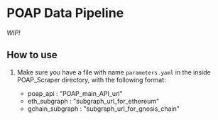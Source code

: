 # POAP Data Pipeline

_WIP!_

## How to use

1. Make sure you have a file with name `parameters.yaml` in the inside POAP_Scraper directory, with the following format:

   - poap_api : "POAP_main_API_url"
   - eth_subgraph : "subgraph_url_for_ethereum"
   - gchain_subgraph : "subgraph_url_for_gnosis_chain"
